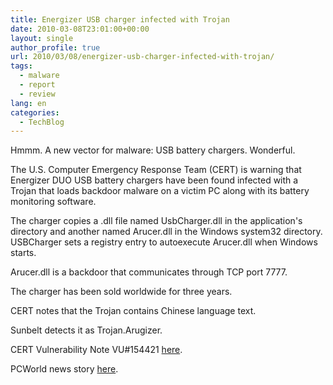 ```yaml
---
title: Energizer USB charger infected with Trojan
date: 2010-03-08T23:01:00+00:00
layout: single
author_profile: true
url: 2010/03/08/energizer-usb-charger-infected-with-trojan/
tags:
  - malware
  - report
  - review
lang: en
categories: 
  - TechBlog
---
```

Hmmm. A new vector for malware: USB battery chargers. Wonderful.

The U.S. Computer Emergency Response Team (CERT) is warning that Energizer DUO USB battery chargers have been found infected with a Trojan that loads backdoor malware on a victim PC along with its battery monitoring software.

The charger copies a .dll file named UsbCharger.dll in the application's directory and another named Arucer.dll in the Windows system32 directory. USBCharger sets a registry entry to autoexecute Arucer.dll when Windows starts.

Arucer.dll is a backdoor that communicates through TCP port 7777.

The charger has been sold worldwide for three years.

CERT notes that the Trojan contains Chinese language text.

Sunbelt detects it as Trojan.Arugizer.

CERT Vulnerability Note VU#154421 [here](http://www.kb.cert.org/vuls/id/154421).

PCWorld news story [here](http://www.computerworld.com/s/article/9166978/Energizer_Bunny_s_software_infects_PCs).
